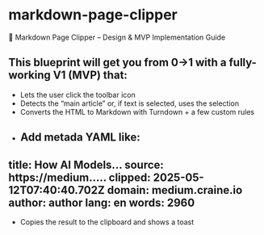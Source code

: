 # markdown-page-clipper

🚀 Markdown Page Clipper – Design & MVP Implementation Guide
## This blueprint will get you from 0→1 with a fully-working V1 (MVP) that:

- Lets the user click the toolbar icon
- Detects the “main article” or, if text is selected, uses the selection
- Converts the HTML to Markdown with Turndown + a few custom rules
- Add metada YAML like:
  ---
**title:** How AI Models...
**source:** https://medium.....
**clipped:** 2025-05-12T07:40:40.702Z
**domain:** medium.craine.io
**author:** author
**lang:** en
**words:** 2960
---
- Copies the result to the clipboard and shows a toast
